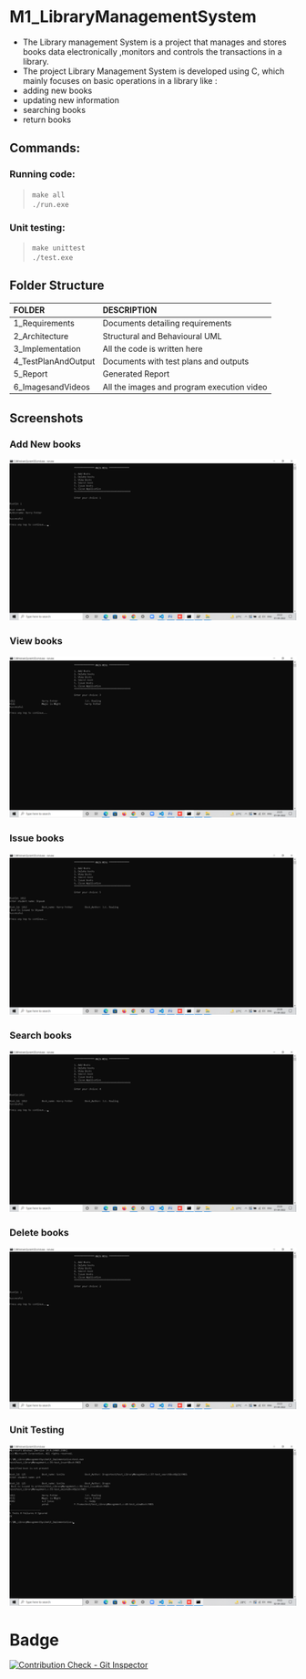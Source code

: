 # M1_LibraryManagementSystem

* The Library management System is a project that manages and stores books data electronically ,monitors and controls the transactions in a library. 
* The project Library Management System is developed using C, which mainly focuses on basic operations in a library like :
* adding new books 
* updating new information 
* searching books 
* return books


## Commands:
### Running code:
> `make all`  
> `./run.exe`

### Unit testing:
> `make unittest`  
> `./test.exe`


## Folder Structure
|FOLDER|DESCRIPTION|
|:-----|:----------|
|1_Requirements|Documents detailing requirements|
|2_Architecture|Structural and Behavioural UML|
|3_Implementation|All the code is written here|
|4_TestPlanAndOutput|Documents with test plans and outputs|
|5_Report|Generated Report|
|6_ImagesandVideos|All the images and program execution video|


## Screenshots

### Add New books
![img](./6_Images/addbook.png)

### View books
![img](./6_Images/viewbooks.png)

### Issue books
![img](./6_Images/issuebook.png)

### Search books
![img](./6_Images/searchbook.png)

### Delete books
![img](./6_Images/deletebook.png)

### Unit Testing
![img](./6_Images/unittest.png)


# Badge
[![Contribution Check - Git Inspector](https://github.com/PrakritigitHUB/M1_LibraryManagementSystem/actions/workflows/gitinspector.yml/badge.svg)](https://github.com/PrakritigitHUB/M1_LibraryManagementSystem/actions/workflows/gitinspector.yml)
